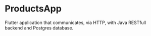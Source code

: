 # ProductsApp
Flutter application that communicates, via HTTP, with Java RESTfull backend and Postgres database.
